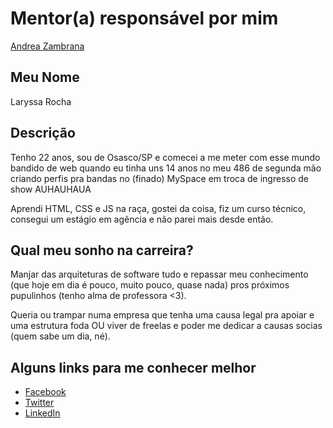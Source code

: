 # Mentor(a) responsável por mim

[Andrea Zambrana](/profiles/mentors/profiles/andrea_zambrana.md)

## Meu Nome

Laryssa Rocha 

## Descrição

Tenho 22 anos, sou de Osasco/SP e comecei a me meter com esse mundo bandido de web quando eu tinha uns 14 anos no meu 486 de segunda mão criando perfis pra bandas no (finado) MySpace em troca de ingresso de show AUHAUHAUA

Aprendi HTML, CSS e JS na raça, gostei da coisa, fiz um curso técnico, consegui um estágio em agência e não parei mais desde então.

## Qual meu sonho na carreira?

Manjar das arquiteturas de software tudo e repassar meu conhecimento (que hoje em dia é pouco, muito pouco, quase nada) pros próximos pupulinhos (tenho alma de professora <3).

Queria ou trampar numa empresa que tenha uma causa legal pra apoiar e uma estrutura foda OU viver de freelas e poder me dedicar a causas socias (quem sabe um dia, né).

## Alguns links para me conhecer melhor

- [Facebook](https://facebook.com/laryro)
- [Twitter](https://twitter.com/laryro)
- [LinkedIn](https://linkedin.com/in/laryro)
